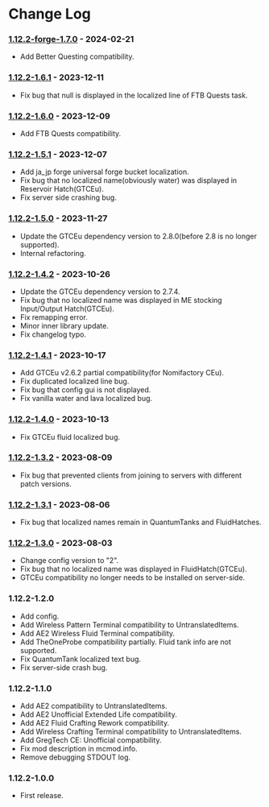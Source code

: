 # Change Log

### [1.12.2-forge-1.7.0](https://github.com/KatatsumuriPan/UntranslatedItems-AlsoFluids/releases/tag/1.12.2-forge-1.7.0) - 2024-02-21

- Add Better Questing compatibility.

### [1.12.2-1.6.1](https://github.com/KatatsumuriPan/UntranslatedItems-AlsoFluids/releases/tag/1.12.2-1.6.1) - 2023-12-11

- Fix bug that null is displayed in the localized line of FTB Quests task.

### [1.12.2-1.6.0](https://github.com/KatatsumuriPan/UntranslatedItems-AlsoFluids/releases/tag/1.12.2-1.6.0) - 2023-12-09

- Add FTB Quests compatibility.

### [1.12.2-1.5.1](https://github.com/KatatsumuriPan/UntranslatedItems-AlsoFluids/releases/tag/1.12.2-1.5.1) - 2023-12-07

- Add ja_jp forge universal forge bucket localization.
- Fix bug that no localized name(obviously water) was displayed in Reservoir Hatch(GTCEu).
- Fix server side crashing bug.

### [1.12.2-1.5.0](https://github.com/KatatsumuriPan/UntranslatedItems-AlsoFluids/releases/tag/1.12.2-1.5.0) - 2023-11-27

- Update the GTCEu dependency version to 2.8.0(before 2.8 is no longer supported).
- Internal refactoring.

### [1.12.2-1.4.2](https://github.com/KatatsumuriPan/UntranslatedItems-AlsoFluids/releases/tag/1.12.2-1.4.2) - 2023-10-26

- Update the GTCEu dependency version to 2.7.4.
- Fix bug that no localized name was displayed in ME stocking Input/Output Hatch(GTCEu).
- Fix remapping error.
- Minor inner library update.
- Fix changelog typo.

### [1.12.2-1.4.1](https://github.com/KatatsumuriPan/UntranslatedItems-AlsoFluids/releases/tag/1.12.2-1.4.1) - 2023-10-17

- Add GTCEu v2.6.2 partial compatibility(for Nomifactory CEu).
- Fix duplicated localized line bug.
- Fix bug that config gui is not displayed.
- Fix vanilla water and lava localized bug.

### [1.12.2-1.4.0](https://github.com/KatatsumuriPan/UntranslatedItems-AlsoFluids/releases/tag/1.12.2-1.4.0) - 2023-10-13

- Fix GTCEu fluid localized bug.

### [1.12.2-1.3.2](https://github.com/KatatsumuriPan/UntranslatedItems-AlsoFluids/releases/tag/1.12.2-1.3.2) - 2023-08-09

- Fix bug that prevented clients from joining to servers with different patch versions.

### [1.12.2-1.3.1](https://github.com/KatatsumuriPan/UntranslatedItems-AlsoFluids/releases/tag/1.12.2-1.3.1) - 2023-08-06

- Fix bug that localized names remain in QuantumTanks and FluidHatches.

### [1.12.2-1.3.0](https://github.com/KatatsumuriPan/UntranslatedItems-AlsoFluids/releases/tag/1.12.2-1.3.0) - 2023-08-03

- Change config version to "2".
- Fix bug that no localized name was displayed in FluidHatch(GTCEu).
- GTCEu compatibility no longer needs to be installed on server-side.

### 1.12.2-1.2.0

- Add config.
- Add Wireless Pattern Terminal compatibility to UntranslatedItems.
- Add AE2 Wireless Fluid Terminal compatibility.
- Add TheOneProbe compatibility partially. Fluid tank info are not supported.
- Fix QuantumTank localized text bug.
- Fix server-side crash bug.

### 1.12.2-1.1.0

- Add AE2 compatibility to UntranslatedItems.
- Add AE2 Unofficial Extended Life compatibility.
- Add AE2 Fluid Crafting Rework compatibility.
- Add Wireless Crafting Terminal compatibility to UntranslatedItems.
- Add GregTech CE: Unofficial compatibility.
- Fix mod description in mcmod.info.
- Remove debugging STDOUT log.

### 1.12.2-1.0.0

- First release.
